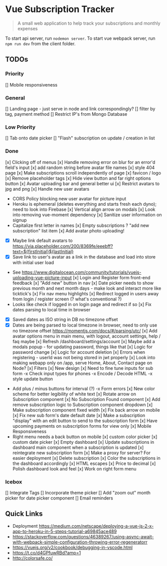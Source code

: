 # Vue Subscription Tracker

> A small web application to help track your subscriptions and monthly expenses

To start api server, run `nodemon server`.
To start vue webpack server, run `npm run dev` from the client folder.

## TODOs
### Priority

[] Mobile responsiveness

### General

[] Landing page - just serve in node and link correspondingly?
[] filter by tag, payment method
[] Restrict IP's from Mongo Database

### Low Priority
[] Tab onto date picker
[] "Flash" subscription on update / creation in list

### Done

[x] Clicking off of menus
[x] Handle removing error on blur for an error'd field's input
[x] add random string before avatar file names
[x] style 404 page
[x] Make subscriptions scroll independently of page
[x] favicon / logo
[x] Remove placeholder tags
[x] Hide view button and far right options button
[x] Avatar uploading bar and general better ui
[x] Restrict avatars to jpg and png
[x] Handle new user avatars
- CORS Policy blocking new user avatar for picture input
- Heroku is ephemeral (deletes everything and starts fresh each dyno); need to look into Firebase
[x] Vertical align arrow on modals
[x] Look into removing vue-moment dependency
[x] Sanitize user information on signup
- Capitalize first letter in names
[x] Empty subscriptions ? "add new subscription" list item
[x] Add avatar photo uploading!
- [x] Maybe link default avatars to https://via.placeholder.com/200/8369fe/eeebff?text=${firstInitial}${lastInitial}
- [x] Save link to user's avatar as a link in the database and load into store with initial user load
- See https://www.digitalocean.com/community/tutorials/vuejs-uploading-vue-picture-input
[x] Login and Register form front-end feedback
[x] "Add new" button in nav
[x] Date picker needs to show previous month and next month days - make look and interact more like ticktick's
[x] Fix nav menu highlights
[x] Redirect logged in users away from login / register screen (? what's conventional ?)
- Looks like check if logged in on login page and redirect if so
[x] Fix dates parsing to local time in browser
- [x] Saved dates as ISO string in DB no timezone offset
- [x] Dates are being parsed to local timezone in browser, need to only use no timezone offset https://momentjs.com/docs/#/parsing/utc/
[x] Add avatar options menu in main menu, with logout, account settings, help / faq maybe
[x] Refresh /dashboard/settings/account
[x] Maybe add a modals popup - for updating password, things like that
[x] Logic for password change
[x] Logic for account deletion
[x] Errors when registering - userId was not being stored in jwt properly
[x] Look into making webapp only on /app, serve Home, About, Contact page on Node?
[x] Filters
[x] New design
[x] Need to fine tune inputs for sub form
-x Check input types for phones
-x Encode / Decode HTML
-x style update button
- Add plus / minus buttons for interval (?)
-x Form errors
[x] New color scheme for better legibility of white text
[x] Rotate arrow on Subscription component
[x] No Subscription Found component
[x] Add remove subscription logic to Subscription component dropdown
[x] Make subscription component fixed width
[x] Fix back arrow on mobile
[x] Fix new sub form's date default date
[x] Make a subscription "display" with an edit button to send to the subscription form
[x] Have upcoming payments on subscription forms for view only
[x] Mobile Responsiveness 
- Right menu needs a back button on mobile
[x] custom color picker
[x] custom date picker
[x] Empty dashboard 
[x] Update subscriptions in dashboard main component when a subscription is updated
[x] reintegrate new subscription form
[x] Make a proxy for server? For easier deployment
[x] Delete subscription
[x] Color the subscriptions in the dashboard accordingly
[x] HTML escapes
[x] Price to decimal
[x] Polish dashboard look and feel
  [x] Work on right form menu

### Icebox
[] Integrate Tags
[] Incorporate theme picker
[] Add "zoom out" month picker for date picker component
[] Email reminders

## Quick Links
- Deployment https://medium.com/netscape/deploying-a-vue-js-2-x-app-to-heroku-in-5-steps-tutorial-a69845ace489
- https://stackoverflow.com/questions/46389267/using-async-await-with-webpack-simple-configuration-throwing-error-regeneratorr
- https://vuejs.org/v2/cookbook/debugging-in-vscode.html
- https://t.co/d4GPfuwRBd?amp=1
- http://colorsafe.co/